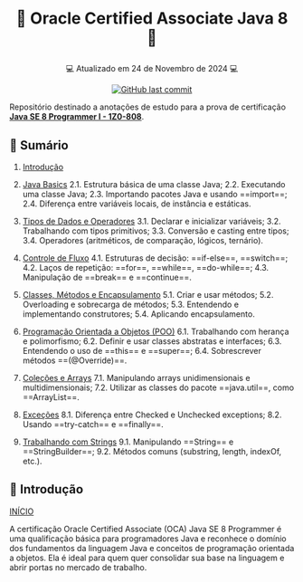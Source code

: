 # <p align="center"> <a id="id99"> 📝 Oracle Certified Associate Java 8 📝</p>
<p align="center"> 💻 Atualizado em 24 de Novembro de 2024 💻</p>
<p align="center">
  <a href="https://github.com/gabrielcoelhox/Anotacoes-OCA-Java/commits/main">
    <img alt="GitHub last commit" src="https://img.shields.io/github/last-commit/gabrielcoelhox/Anotacoes-OCA-Java">
  </a>
</p>

Repositório destinado a anotações de estudo para a prova de certificação **[Java SE 8 Programmer I - 1Z0-808](https://education.oracle.com/java-se-8-programmer-i/pexam_1Z0-808)**.

## :pushpin: Sumário
1. [Introdução](#id1)

2. [Java Basics](#id2)
    2.1. Estrutura básica de uma classe Java;
    2.2. Executando uma classe Java;
    2.3. Importando pacotes Java e usando ==import==;
    2.4. Diferença entre variáveis locais, de instância e estáticas.
3. [Tipos de Dados e Operadores](#id3)
    3.1. Declarar e inicializar variáveis;
    3.2. Trabalhando com tipos primitivos;
    3.3. Conversão e casting entre tipos;
    3.4. Operadores (aritméticos, de comparação, lógicos, ternário).
4. [Controle de Fluxo](#id4)
    4.1. Estruturas de decisão: ==if-else==, ==switch==;
    4.2. Laços de repetição: ==for==, ==while==, ==do-while==;
    4.3. Manipulação de ==break== e ==continue==.
5. [Classes, Métodos e Encapsulamento](#id5)
    5.1. Criar e usar métodos;
    5.2. Overloading e sobrecarga de métodos;
    5.3. Entendendo e implementando construtores;
    5.4. Aplicando encapsulamento.
6. [Programação Orientada a Objetos (POO)](#id6)
    6.1. Trabalhando com herança e polimorfismo;
    6.2. Definir e usar classes abstratas e interfaces;
    6.3. Entendendo o uso de ==this== e ==super==;
    6.4. Sobrescrever métodos ==(@Override)==.
7. [Coleções e Arrays](#id7)
    7.1. Manipulando arrays unidimensionais e multidimensionais;
    7.2. Utilizar as classes do pacote ==java.util==, como ==ArrayList==.
8. [Exceções](#id8)
    8.1. Diferença entre Checked e Unchecked exceptions;
    8.2. Usando ==try-catch== e ==finally==.
9.  [Trabalhando com Strings](#id9)
    9.1. Manipulando ==String== e ==StringBuilder==;
    9.2. Métodos comuns (substring, length, indexOf, etc.).


## <a id="id1">:page_facing_up: Introdução </a>
[INÍCIO](#id99)

A certificação Oracle Certified Associate (OCA) Java SE 8 Programmer é uma qualificação básica para programadores Java e reconhece o domínio dos fundamentos da linguagem Java e conceitos de programação orientada a objetos. Ela é ideal para quem quer consolidar sua base na linguagem e abrir portas no mercado de trabalho.



